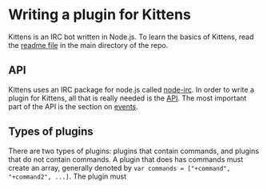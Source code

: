# Writing a plugin for Kittens

Kittens is an IRC bot written in Node.js. To learn the basics of Kittens, read the [readme file](../README.md) in the main directory of the repo.

## API

Kittens uses an IRC package for node.js called [node-irc](https://github.com/martynsmith/node-irc). In order to write a plugin for Kittens, all that is really needed is the [API](https://node-irc.readthedocs.org/en/latest/API.html). The most important part of the API is the section on [events](https://node-irc.readthedocs.org/en/latest/API.html#events).

## Types of plugins

There are two types of plugins: plugins that contain commands, and plugins that do not contain commands. A plugin that does has commands must create an array, generally denoted by `var commands = ["+command", "+command2", ...]`. The plugin must
